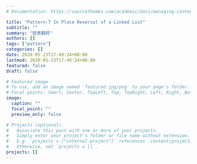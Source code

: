 ```yaml
---
# Documentation: https://sourcethemes.com/academic/docs/managing-content/

title: "Pattern-7 In Place Reversal of a Linked List"
subtitle: ""
summary: "链表翻转"
authors: []
tags: ["pattern"]
categories: []
date: 2020-05-23T17:49:24+08:00
lastmod: 2020-05-23T17:49:24+08:00
featured: false
draft: false

# Featured image
# To use, add an image named `featured.jpg/png` to your page's folder.
# Focal points: Smart, Center, TopLeft, Top, TopRight, Left, Right, BottomLeft, Bottom, BottomRight.
image:
  caption: ""
  focal_point: ""
  preview_only: false

# Projects (optional).
#   Associate this post with one or more of your projects.
#   Simply enter your project's folder or file name without extension.
#   E.g. `projects = ["internal-project"]` references `content/project/deep-learning/index.md`.
#   Otherwise, set `projects = []`.
projects: []
---
```

